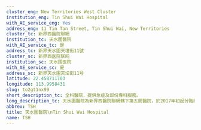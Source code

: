```yaml
---
cluster_eng: New Territories West Cluster
institution_eng: Tin Shui Wai Hospital
with_AE_service_eng: Yes
address_eng: 11 Tin Tan Street, Tin Shui Wai, New Territories
cluster_tc: 新界西醫院聯網
institution_tc: 天水圍醫院
with_AE_service_tc: 是
address_tc: 新界天水圍天壇街11號
cluster_sc: 新界西医院联网
institution_sc: 天水围医院
with_AE_service_sc: 是
address_sc: 新界天水围天坛街11号
latitude: 22.458711703
longitude: 113.9958431
slug: to2gt1nx99
short_description_tc: 全科醫院，提供急症及部份專科服務。
long_description_tc: 天水圍醫院為新界西醫院聯網轄下第五間醫院，於2017年初起分階段提供服務。天水圍醫院現提供24小時急症服務、住院服務、專科門診、腎科透析、專職醫療及社康護理等服務。\n\n隨著各項服務陸續啟用，天水圍醫院將會成為天水圍區的主要醫療服務機構，屆時可減少居民跨區到聯網內其他醫院求診。
abbrev: TSH
title: 天水圍醫院\nTin Shui Wai Hospital
name: TSH
---
```

